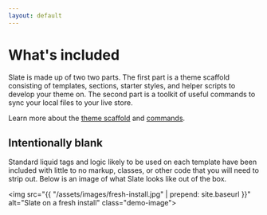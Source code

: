 ```yaml
---
layout: default
---
```


# What's included

Slate is made up of two two parts. The first part is a theme scaffold consisting of templates, sections, starter styles, and helper scripts to develop your theme on. The second part is a toolkit of useful commands to sync your local files to your live store.

Learn more about the [theme scaffold](/slate/theme-scaffold) and [commands](/slate/commands).

## Intentionally blank

Standard liquid tags and logic likely to be used on each template have been included with little to no markup, classes, or other code that you will need to strip out. Below is an image of what Slate looks like out of the box.

<img src="{{ "/assets/images/fresh-install.jpg" | prepend: site.baseurl }}" alt="Slate on a fresh install" class="demo-image">
